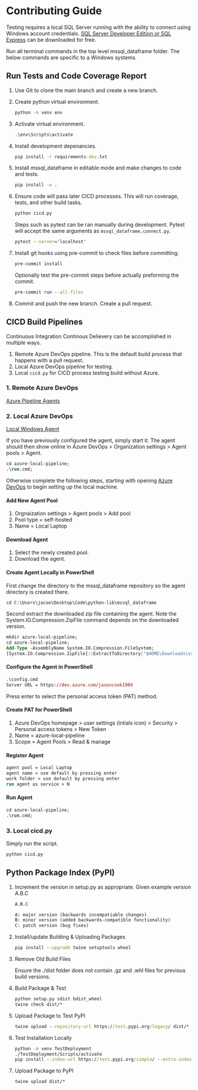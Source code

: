 # Contributing Guide

Testing requires a local SQL Server running with the ability to connect using Windows account credentials.  [SQL Server Developer Edition or SQL Express](https://www.microsoft.com/en-us/sql-server/sql-server-downloads) can be downloaded for free.

Run all terminal commands in the top level mssql_dataframe folder. The below commands are specific to a Windows systems.

## Run Tests and Code Coverage Report

1. Use Git to clone the main branch and create a new branch.

2. Create python virtual environment.

    ``` cmd
    python -m venv env
    ```

3. Activate virtual environment.

    ``` cmd
    .\env\Scripts\activate
    ```

4. Install development depenancies.

    ``` cmd
    pip install -r requirements-dev.txt
    ```

5. Install mssql_dataframe in editable mode and make changes to code and tests.

    ``` cmd
    pip install -e .
    ```

6. Ensure code will pass later CICD processes. This will run coverage, tests, and other build tasks.

    ``` cmd
    python cicd.py
    ```

    Steps such as pytest can be ran manually during development. Pytest will accept the same arguments as `mssql_dataframe.connect.py`.

    ``` cmd
    pytest --server='localhost'
    ```

7. Install git hooks using pre-commit to check files before committing.

    ```cmd
    pre-commit install
    ```

    Optionally test the pre-commit steps before actually preforming the commit.

    ``` cmd
    pre-commit run --all-files
    ```

8. Commit and push the new branch. Create a pull request.

## CICD Build Pipelines

Continuous Integration Continous Delievery can be accomplished in multiple ways.

1. Remote Azure DevOps pipeline. This is the default build process that happens with a pull request.
2. Local Azure DevOps pipeline for testing.
3. Local `cicd.py` for CICD process testing build without Azure.

### 1. Remote Azure DevOps

<!-- #TODO: document default build process -->
[Azure Pipeline Agents](https://docs.microsoft.com/en-us/azure/devops/pipelines/agents/agents?view=azure-devops&tabs=browser#install)

### 2. Local Azure DevOps

[Local Windows Agent](https://docs.microsoft.com/en-us/azure/devops/pipelines/agents/v2-windows?view=azure-devops)

If you have previously configured the agent, simply start it. The agent should then show online in Azure DevOps > Organization settings >  Agent pools > Agent.

``` ps
cd azure-local-pipeline;
.\run.cmd;
```

Otherwise complete the following steps, starting with opening [Azure DevOps](https://dev.azure.com/jasoncook1989/) to begin setting up the local machine.

#### Add New Agent Pool

1. Orgnaization settings > Agent pools > Add pool
2. Pool type = self-hosted
3. Name = Local Laptop

#### Download Agent

1. Select the newly created pool.
2. Download the agent.

#### Create Agent Locally in PowerShell

First change the directory to the mssql_dataframe repository so the agent directory is created there.

``` ps
cd C:\Users\jacoo\Desktop\Code\python-lib\mssql_dataframe
```

Second extract the downloaded zip file containing the agent. Note the System.IO.Compression.ZipFile command depends on the downloaded version.

``` ps
mkdir azure-local-pipeline;
cd azure-local-pipeline;
Add-Type -AssemblyName System.IO.Compression.FileSystem;
[System.IO.Compression.ZipFile]::ExtractToDirectory("$HOME\Downloads\vsts-agent-win-x64-2.196.1.zip", "$PWD")
```

#### Configure the Agent in PowerShell

``` ps
.\config.cmd
Server URL = https://dev.azure.com/jasoncook1989
```

Press enter to select the personal access token (PAT) method.

#### Create PAT for PowerShell

1. Azure DevOps homepage > user settings (intials icon) > Security > Personal access tokens > New Token
2. Name = azure-local-pipeline
3. Scope = Agent Pools > Read & manage

#### Register Agent

``` ps
agent pool = Local Laptop
agent name > use default by pressing enter
work folder > use default by pressing enter
run agent as service > N
```

#### Run Agent

``` ps
cd azure-local-pipeline;
.\run.cmd;
```

### 3. Local cicd.py

Simply run the script.

``` cmd
python cicd.py
```

## Python Package Index (PyPI)

1. Increment the version in setup.py as appropriate. Given example version A.B.C

    <!--#TODO: implement script to build and increment version-->

    ```txt
    A.B.C

    A: major version (backwards incompatiable changes)
    B: minor version (added backwards-compatible functionality)
    C: patch version (bug fixes)
    ```

2. Install/update Building & Uploading Packages

    ``` cmd
    pip install --upgrade twine setuptools wheel
    ```

3. Remove Old Build Files

    Ensure the ./dist folder does not contain .gz and .whl files for previous build versions.

4. Build Package & Test

    ``` cmd
    python setup.py sdist bdist_wheel
    twine check dist/*
    ```

5. Upload Package to Test PyPI

    ``` cmd
    twine upload --repository-url https://test.pypi.org/legacy/ dist/*
    ```

6. Test Installation Locally

    ```cmd
    python -m venv TestDeployment
    ./TestDeployment/Scripts/activate
    pip install --index-url https://test.pypi.org/simple/ --extra-index-url https://pypi.org/simple/ mssql_dataframe
    ```

7. Upload Package to PyPI

    ``` cmd
    twine upload dist/*
    ```
